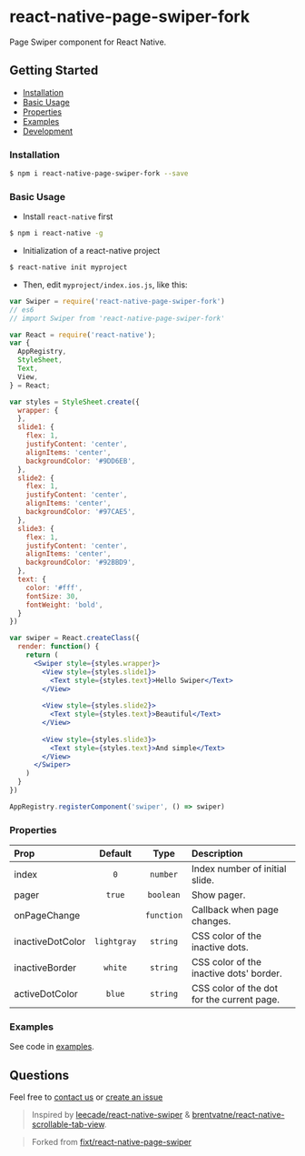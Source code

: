 # react-native-page-swiper-fork

Page Swiper component for React Native.

## Getting Started

- [Installation](#installation)
- [Basic Usage](#basic-usage)
- [Properties](#properties)
- [Examples](#examples)
- [Development](#development)

### Installation

```bash
$ npm i react-native-page-swiper-fork --save
```

### Basic Usage

- Install `react-native` first

```bash
$ npm i react-native -g
```

- Initialization of a react-native project

```bash
$ react-native init myproject
```

- Then, edit `myproject/index.ios.js`, like this:

```jsx
var Swiper = require('react-native-page-swiper-fork')
// es6
// import Swiper from 'react-native-page-swiper-fork'

var React = require('react-native');
var {
  AppRegistry,
  StyleSheet,
  Text,
  View,
} = React;

var styles = StyleSheet.create({
  wrapper: {
  },
  slide1: {
    flex: 1,
    justifyContent: 'center',
    alignItems: 'center',
    backgroundColor: '#9DD6EB',
  },
  slide2: {
    flex: 1,
    justifyContent: 'center',
    alignItems: 'center',
    backgroundColor: '#97CAE5',
  },
  slide3: {
    flex: 1,
    justifyContent: 'center',
    alignItems: 'center',
    backgroundColor: '#92BBD9',
  },
  text: {
    color: '#fff',
    fontSize: 30,
    fontWeight: 'bold',
  }
})

var swiper = React.createClass({
  render: function() {
    return (
      <Swiper style={styles.wrapper}>
        <View style={styles.slide1}>
          <Text style={styles.text}>Hello Swiper</Text>
        </View>
        
        <View style={styles.slide2}>
          <Text style={styles.text}>Beautiful</Text>
        </View>
        
        <View style={styles.slide3}>
          <Text style={styles.text}>And simple</Text>
        </View>
      </Swiper>
    )
  }
})

AppRegistry.registerComponent('swiper', () => swiper)
```

### Properties

| Prop  | Default  | Type | Description |
| :------------ |:---------------:| :---------------:| :-----|
| index | `0` | `number` | Index number of initial slide. |
| pager | `true` | `boolean` | Show pager. |
| onPageChange |  | `function` | Callback when page changes. |
| inactiveDotColor | `lightgray` | `string` | CSS color of the inactive dots. |
| inactiveBorder | `white` | `string` | CSS color of the inactive dots' border. |
| activeDotColor | `blue` | `string` | CSS color of the dot for the current page. |


### Examples

See code in [examples](https://github.com/esthersweon/react-native-page-swiper-fork/tree/master/examples/swiper).

## Questions

Feel free to [contact us](mailto:code@fixt.co) or [create an issue](https://github.com/fixt/react-native-page-swiper/issues/new)

> Inspired by [leecade/react-native-swiper](https://github.com/leecade/react-native-swiper/) & [brentvatne/react-native-scrollable-tab-view](https://github.com/brentvatne/react-native-scrollable-tab-view).

> Forked from [fixt/react-native-page-swiper](https://github.com/fixt/react-native-page-swiper/)
